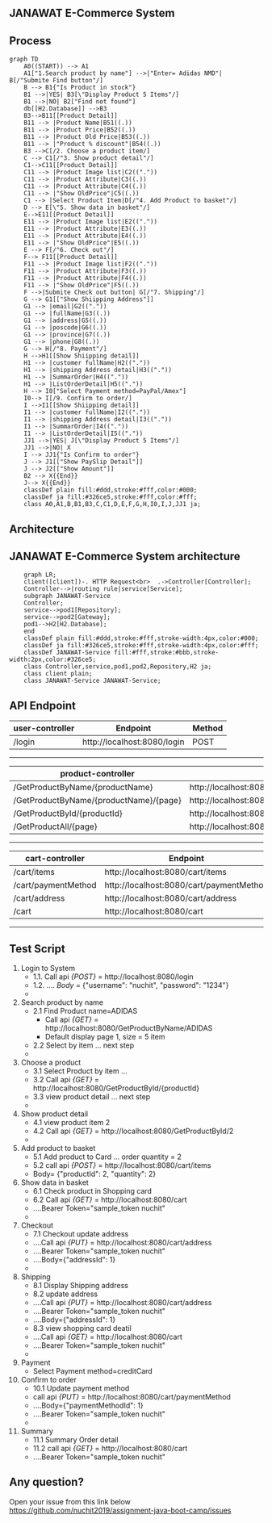 JANAWAT E-Commerce System
---
Process
---
```mermaid
graph TD
    A0((START)) --> A1
    A1["1.Search product by name"] -->|"Enter= Adidas NMD"| B[/"Submite Find button"/]
    B --> B1{"Is Product in stock"}    
    B1 -->|YES| B3[\"Display Product 5 Items"/]
    B1 -->|NO| B2["Find not found"]
    db[[H2.Database]] -->B3
    B3-->B11[[Product Detail]]
    B11 --> |Product Name|B51((.))
    B11 --> |Product Price|B52((.))
    B11 --> |Product Old Price|B53((.))
    B11 --> |"Product % discount"|B54((.))
    B3 -->C[/2. Choose a product item/]    
    C --> C1[/"3. Show product detail"/]
    C1-->C11[[Product Detail]]
    C11 --> |Product Image list|C2(("."))
    C11 --> |Product Attribute|C3((.))
    C11 --> |Product Attribute|C4((.))
    C11 --> |"Show OldPrice"|C5((.))
    C1 --> |Select Product Item|D[/"4. Add Product to basket"/]
    D --> E[\"5. Show data in basket"/]
    E-->E11[[Product Detail]]
    E11 --> |Product Image list|E2(("."))
    E11 --> |Product Attribute|E3((.))
    E11 --> |Product Attribute|E4((.))
    E11 --> |"Show OldPrice"|E5((.))
    E --> F[/"6. Check out"/] 
    F--> F11[[Product Detail]]
    F11 --> |Product Image list|F2(("."))
    F11 --> |Product Attribute|F3((.))
    F11 --> |Product Attribute|F4((.))
    F11 --> |"Show OldPrice"|F5((.))    
    F -->|Submite Check out button| G[/"7. Shipping"/] 
    G --> G1[["Show Shiipping Address"]]
    G1 --> |email|G2(("."))
    G1 --> |fullName|G3((.))
    G1 --> |address|G5((.))
    G1 --> |poscode|G6((.))
    G1 --> |province|G7((.))
    G1 --> |phone|G8((.))
    G --> H[/"8. Payment"/] 
    H -->H1[[Show Shiipping detail]] 
    H1 --> |customer fullName|H2(("."))
    H1 --> |shipping Address detail|H3((".")) 
    H1 --> |SummarOrder|H4((".")) 
    H1 --> |ListOrderDetail|H5((".")) 
    H --> I0["Select Payment method=PayPal/Amex"] 
    I0--> I[/9. Confirm to order/]
    I -->I1[[Show Shiipping detail]] 
    I1 --> |customer fullName|I2(("."))
    I1 --> |shipping Address detail|I3((".")) 
    I1 --> |SummarOrder|I4((".")) 
    I1 --> |ListOrderDetail|I5(("."))   
    JJ1 -->|YES| J[\"Display Product 5 Items"/]
    JJ1 -->|NO| X   
    I --> JJ1{"Is Confirm to order"}    
    J --> J1[["Show PaySlip Detail"]] 
    J --> J2[["Show Amount"]] 
    B2 --> X{{End}} 
    J--> X{{End}}    
    classDef plain fill:#ddd,stroke:#fff,color:#000;
    classDef ja fill:#326ce5,stroke:#fff,color:#fff;    
    class A0,A1,B,B1,B3,C,C1,D,E,F,G,H,I0,I,J,JJ1 ja;
```

Architecture
---
JANAWAT E-Commerce System architecture
---
```mermaid
    graph LR;
    client([client])-. HTTP Request<br>  .->Controller[Controller];
    Controller-->|routing rule|service[Service];
    subgraph JANAWAT-Service
    Controller;
    service-->pod1[Repository];
    service-->pod2[Gateway];
    pod1-->H2[H2.Database];
    end
    classDef plain fill:#ddd,stroke:#fff,stroke-width:4px,color:#000;
    classDef ja fill:#326ce5,stroke:#fff,stroke-width:4px,color:#fff;
    classDef JANAWAT-Service fill:#fff,stroke:#bbb,stroke-width:2px,color:#326ce5;
    class Controller,service,pod1,pod2,Repository,H2 ja;
    class client plain;
    class JANAWAT-Service JANAWAT-Service;
```

[//]: # (Entity Relationship Diagram)

[//]: # (---)

[//]: # (```mermaid)

[//]: # (   erDiagram)

[//]: # (   USER ||--o{ CUSTOMER : owns)

[//]: # (   USER {        )

[//]: # (        int id       )

[//]: # (        string userName)

[//]: # (        string password)

[//]: # (        string email)

[//]: # (   }   )

[//]: # (   SHIPPING_ADDRESS ||--o{ CUSTOMER : places)

[//]: # (   SHIPPING_ADDRESS {  )

[//]: # (        int id      )

[//]: # (        string houseNo       )

[//]: # (        string district)

[//]: # (        string province)

[//]: # (        string postcode)

[//]: # (   })

[//]: # (   CUSTOMER_ADDRESS_MAPPING ||--o{ CUSTOMER : places)

[//]: # (   CUSTOMER_ADDRESS_MAPPING ||--o{ SHIPPING_ADDRESS : places)

[//]: # (   CUSTOMER_ADDRESS_MAPPING {  )

[//]: # (        int id      )

[//]: # (        int customerId       )

[//]: # (        int shippingAddressId)

[//]: # (        string addressType)

[//]: # (   })

[//]: # (   )
[//]: # (   SHIPPING_ADDRESS ||--|{ ORDER_DETAIL : contains)

[//]: # (   CUSTOMER ||--o{ ORDER : places)

[//]: # (   CUSTOMER {)

[//]: # (        int id )

[//]: # (        int userId)

[//]: # (        string firstName)

[//]: # (        string lastName)

[//]: # (        string phone)

[//]: # (   })

[//]: # (   ORDER ||--|{ ORDER_DETAIL : contains)

[//]: # (   ORDER {)

[//]: # (        int id)

[//]: # (        int customerId)

[//]: # (        int shippingAddressId)

[//]: # (        datetime createdDate)

[//]: # (        string typeShipping)

[//]: # (        string paymentMethod        )

[//]: # (   })

[//]: # (   ORDER_DETAIL {)

[//]: # (        int orderId)

[//]: # (        int productAttributeId)

[//]: # (        int qty)

[//]: # (        double price)

[//]: # (        double sumprice)

[//]: # (   })

[//]: # (   SHOPPINCARD ||--o{ CUSTOMER : places)

[//]: # (   SHOPPINCARD {)

[//]: # (        int id)

[//]: # (        int customerId)

[//]: # (        int shippingId)

[//]: # (        datetimt createdDate)

[//]: # (        datetimt updatedDate       )

[//]: # (        )
[//]: # (   })

[//]: # (   SHOPPINCARD_DETAIL ||--o{ SHOPPINCARD : places)

[//]: # (   SHOPPINCARD_DETAIL {)

[//]: # (        int shoppingCardId)

[//]: # (        int productAttributeId)

[//]: # (        int qty)

[//]: # (        double price         )

[//]: # (   })

[//]: # (   PRODUCT_CATEGORY ||--|{ PRODUCT : contains   )

[//]: # (   PRODUCT_CATEGORY {)

[//]: # (        int id)

[//]: # (        string categoryName)

[//]: # (   })

[//]: # (   )
[//]: # (   PRODUCT ||--|{ ORDER_DETAIL : contains  )

[//]: # (   PRODUCT {)

[//]: # (        int id)

[//]: # (        string productName)

[//]: # (        double price)

[//]: # (        double oldprice)

[//]: # (             )
[//]: # (   })

[//]: # (   PRODUCT_ATTRIBUTE ||--|{ PRODUCT : contains)

[//]: # (   PRODUCT_ATTRIBUTE ||--|{ SHOPPINCARD_DETAIL : contains)

[//]: # (   PRODUCT_ATTRIBUTE {)

[//]: # (        int id)

[//]: # (        int productId)

[//]: # (        string color)

[//]: # (        string size)

[//]: # (        double price)

[//]: # (        double oldprice)

[//]: # (        int qtyInStock)

[//]: # (        int qtyTotall)

[//]: # (        int qtyMinimum  )

[//]: # (   })

[//]: # (   )
[//]: # (   PRODUCT_IMAGE_LIST ||--|{ PRODUCT : contains)

[//]: # (   PRODUCT_IMAGE_LIST {)

[//]: # (        int id)

[//]: # (        int productId)

[//]: # (        string imageName)

[//]: # (        string urlImage)

[//]: # (   })

[//]: # (```)

**API Endpoint**
---
| user-controller | Endpoint                                             | Method |
|-----------------|------------------------------------------------------|--------|
| /login          | http://localhost:8080/login | POST   |
---
| product-controller          | Endpoint                                             | Method |
|-----------------------------|------------------------------------------------------|--------|
| /GetProductByName/{productName}            | http://localhost:8080/GetProductByName/{productName} | GET    |
| /GetProductByName/{productName}/{page}              | http://localhost:8080/GetProductByName/{productName}/{page}  | GET    |
| /GetProductById/{productId}               | http://localhost:8080/GetProductById/{productId}  | GET    |
| /GetProductAll/{page}   | http://localhost:8080/GetProductAll/{page}     | GET   |
--- 
| cart-controller | Endpoint                                           | Method |
|---------------|----------------------------------------------------|--------|
| /cart/items    | http://localhost:8080/cart/items  | POST    |
| /cart/paymentMethod   | http://localhost:8080/cart/paymentMethod | PUT    |
| /cart/address   | http://localhost:8080/cart/address | PUT    |
| /cart    | http://localhost:8080/cart  | GET    |
---
**Test Script**
---
1. Login to System 
   - 1.1. Call api *{POST}* = http://localhost:8080/login
   - 1.2. .... _Body_ = {"username": "nuchit", "password": "1234"}
   - 
2. Search product by name
   - 2.1 Find Product name=ADIDAS 
     - Call api *{GET}* = http://localhost:8080/GetProductByName/ADIDAS
     - Default display page 1, size = 5 item
   - 2.2 Select by item ... next step
   -    
3. Choose a product
   - 3.1 Select Product by item ...
   - 3.2 Call api *{GET}* = http://localhost:8080/GetProductById/{productId}
   - 3.3 view product detail ... next step
   - 
4. Show product detail
   - 4.1 view product item 2
   - 4.2 Call api *{GET}* = http://localhost:8080/GetProductById/2
   - 
5. Add product to basket
   - 5.1 Add product to Card ... order quantity = 2
   - 5.2 call api *{POST}* = http://localhost:8080/cart/items
   - Body= {"productId": 2, "quantity": 2}
6. Show data in basket
   - 6.1 Check product in Shopping card
   - 6.2 Call api *{GET}* = http://localhost:8080/cart
   - ....Bearer Token="sample_token nuchit"
   - 
7. Checkout
   - 7.1 Checkout update address
   - ....Call api *{PUT}* = http://localhost:8080/cart/address
   - ....Bearer Token="sample_token nuchit"
   - ....Body={"addressId": 1}
   - 
8. Shipping
   - 8.1 Display Shipping address
   - 8.2 update address
   - ....Call api *{PUT}* = http://localhost:8080/cart/address
   - ....Bearer Token="sample_token nuchit"
   - ....Body={"addressId": 1}
   - 8.3 view shopping card deatil
   - ....Call api *{GET}* = http://localhost:8080/cart
   - ....Bearer Token="sample_token nuchit"
   - 
9. Payment
   - Select Payment method=creditCard
10. Confirm to order
    - 10.1 Update payment method
    - call api *{PUT}* = http://localhost:8080/cart/paymentMethod
    - ....Body={"paymentMethodId": 1}
    - ....Bearer Token="sample_token nuchit"
    - 
11. Summary 
    - 11.1 Summary Order detail
    - 11.2 call api *{GET}* = http://localhost:8080/cart
    - ....Bearer Token="sample_token nuchit"
    
Any question?
---
Open your issue from this link below
https://github.com/nuchit2019/assignment-java-boot-camp/issues
